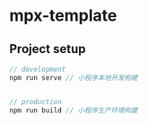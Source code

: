 # mpx-template

## Project setup

```javascript
// development
npm run serve // 小程序本地开发构建


// production
npm run build // 小程序生产环境构建

```

